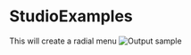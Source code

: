 # StudioExamples
This will create a radial menu
![Output sample](https://github.com/ajasmin/camstudio-mousedown-highlight/raw/master/android_vid_test.gif)
